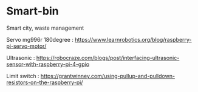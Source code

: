 # Smart-bin
Smart city, waste management

Servo mg996r 180degree :
https://www.learnrobotics.org/blog/raspberry-pi-servo-motor/

Ultrasonic :
https://robocraze.com/blogs/post/interfacing-ultrasonic-sensor-with-raspberry-pi-4-gpio

Limit switch :
https://grantwinney.com/using-pullup-and-pulldown-resistors-on-the-raspberry-pi/
